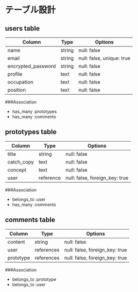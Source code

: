 # テーブル設計

## users table

| Column             | Type   | Options                   |
| ------------------ | ------ | ------------------------- |
| name               | string | null: false               |
| email              | string | null: false, unique: true |
| encrypted_password | string | null: false               |
| profile            | text   | null: false               |
| occupation         | text   | null: false               |
| position           | text   | null: false               |

###Association
- has_many :prototypes
- has_many :comments

## prototypes table

| Column     | Type      | Options     |
| -----------| ----------| ----------- |
| title      | string    | null: false |
| catch_copy | text      | null: false |
| concept    | text      | null: false |
| user       | reference | null: false, foreign_key: true  |

###Association
- belongs_to :user
- has_many :comments


## comments table
| Column      | Type       | Options                        |
| ----------- | ---------- | ------------------------------ |
| content     | string     | null: false                    |
| user        | references | null: false, foreign_key: true |
| prototype   | references | null: false, foreign_key: true |

###Association
- belongs_to :prototype
- belongs_to :user
